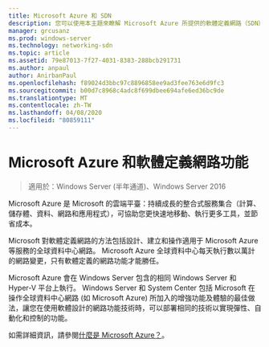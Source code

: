 ```yaml
---
title: Microsoft Azure 和 SDN
description: 您可以使用本主題來瞭解 Microsoft Azure 所提供的軟體定義網路（SDN）技術。
manager: grcusanz
ms.prod: windows-server
ms.technology: networking-sdn
ms.topic: article
ms.assetid: 79e87013-7f27-4031-8383-288bcb291731
ms.author: anpaul
author: AnirbanPaul
ms.openlocfilehash: f89024d3bbc97c8896858ee9ad3fee763e6d9fc3
ms.sourcegitcommit: b00d7c8968c4adc8f699dbee694afe6ed36bc9de
ms.translationtype: MT
ms.contentlocale: zh-TW
ms.lasthandoff: 04/08/2020
ms.locfileid: "80859111"
---
```

# <a name="microsoft-azure-and-software-defined-networking"></a>Microsoft Azure 和軟體定義網路功能

>適用於：Windows Server (半年通道)、Windows Server 2016

Microsoft Azure 是 Microsoft 的雲端平臺：持續成長的整合式服務集合（計算、儲存體、資料、網路和應用程式），可協助您更快速地移動、執行更多工具，並節省成本。  
  
Microsoft 對軟體定義網路的方法包括設計、建立和操作適用于 Microsoft Azure 等服務的全球資料中心網路。 Microsoft Azure 全球資料中心每天執行數以萬計的網路變更，只有軟體定義的網路功能才能勝任。  
  
Microsoft Azure 會在 Windows Server 包含的相同 Windows Server 和 Hyper-V 平台上執行。 Windows Server 和 System Center 包括 Microsoft 在操作全球資料中心網路 (如 Microsoft Azure) 所加入的增強功能及體驗的最佳做法，讓您在使用軟體設計的網路功能技術時，可以部署相同的技術以實現彈性、自動化和控制的功能。  
  
如需詳細資訊，請參閱[什麼是 Microsoft Azure？](https://azure.microsoft.com/overview/what-is-azure/?WT.mc_id=azurebg_us_sem_bing_br_nontest_whatisazure_whatisazure&WT.srch=1)。  